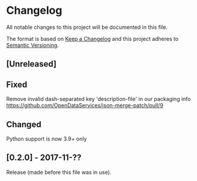 # Changelog
All notable changes to this project will be documented in this file.

The format is based on [Keep a Changelog](http://keepachangelog.com/en/1.0.0/)
and this project adheres to [Semantic Versioning](http://semver.org/spec/v2.0.0.html).

## [Unreleased]

## Fixed

Remove invalid dash-separated key 'description-file' in our packaging info https://github.com/OpenDataServices/json-merge-patch/pull/9

## Changed

Python support is now 3.9+ only

## [0.2.0] - 2017-11-??

Release (made before this file was in use).
